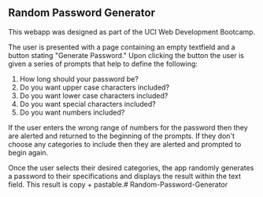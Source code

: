 Random Password Generator
-----------------------------

This webapp was designed as part of the UCI Web Development Bootcamp.

The user is presented with a page containing an empty textfield and a button stating "Generate Password." Upon clicking the button the user is given a series of prompts that help to define the following:

1) How long should your password be?
2) Do you want upper case characters included?
2) Do you want lower case characters included?
2) Do you want special characters included?
2) Do you want numbers included?

If the user enters the wrong range of numbers for the password then they are alerted and returned to the beginning of the prompts. If they don't choose any categories to include then they are alerted and prompted to begin again.

Once the user selects their desired categories, the app randomly generates a password to their specifications and displays the result within the text field. This result is copy + pastable.# Random-Password-Generator
